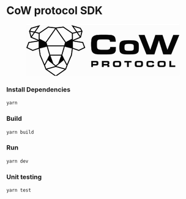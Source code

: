 # CoW protocol SDK
<p align="center">
  <img width="400" src="docs/images/CoW.png">
</p>


### Install Dependencies

```bash
yarn
```

### Build

```bash
yarn build
```

### Run

```bash
yarn dev
```

### Unit testing

```bash
yarn test
```

